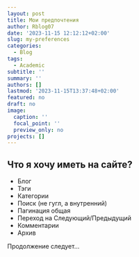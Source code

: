 ```yaml
---
layout: post
title: Мои предпочтения
author: Rblog07
date: '2023-11-15 12:12:12+02:00'
slug: my-preferences
categories:
  - Blog
tags:
  - Academic
subtitle: ''
summary: ''
authors: []
lastmod: '2023-11-15T13:37:48+02:00'
featured: no
draft: no
image:
  caption: ''
  focal_point: ''
  preview_only: no
projects: []
---
```


## Что я хочу иметь на сайте?

* Блог  
* Тэги  
* Категории  
* Поиск (не гугл, а внутренний)  
* Пагинация общая  
* Переход на Следующий/Предыдущий  
* Комментарии  
* Архив  

Продолжение следует...  
